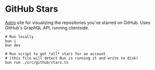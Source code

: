 # GitHub Stars

[Astro](https://astro.build) site for visualizing the repositories you've starred on GitHub.
Uses GitHub's GraphQL API, running clientside.


```shell
# Run locally
bun i
bun dev

# Run script to get *all* stars for an account
# (this file will detect Bun is running it and write to disk)
bun run ./src/github/stars.ts
```
